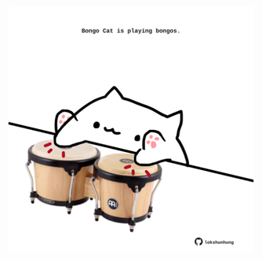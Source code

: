 <!-- built at 12/11/2024, 21:00:42 UTC -->
<p align="center">
  <img width="500" height="500" src="./ReadmeImage.svg">
</p>
